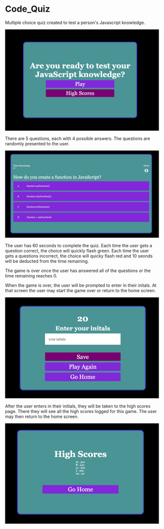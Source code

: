 # Code_Quiz

Multiple choice quiz created to test a person's Javascript knowledge.

![homes sreen where the user may start the game or view high scores](./assets/images/Home_Screen.jpg)

There are 5 questions, each with 4 possible answers. The questions are randomly presented to the user.

![quiz screen where the user will have the option to select an answer, see time remaining, and current score](./assets/images/Question_Screen.jpg)

The user has 60 seconds to complete the quiz.
Each time the user gets a question correct, the choice will quickly flash green.
Each time the user gets a questions incorrect, the choice will quicky flash red and 10 seonds will be deducted from the time remaining.

The game is over once the user has answered all of the questions or the time remaining reaches 0.

When the game is over, the user will be prompted to enter in their initals. At that screen the user may start the game over or return to the home screen.

![end screen where the use will enter in their initials to be added to the score board.](./assets/images/Add_Initials_Screen.jpg)

After the user enters in their initials, they will be taken to the high scores page. There they will see all the high scores logged for this game.
The user may then return to the home screen.

![high score screen to view high scores](./assets/images/Score_Board.jpg)
